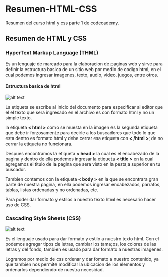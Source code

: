 # Resumen-HTML-CSS
Resumen del curso html y css parte 1 de codecademy.

## Resumen de HTML y CSS

### HyperText Markup Language (THML)

Es un lenguaje de marcado para la elaboracion de paginas web y sirve para definir la estructura basica de un sitio web por medio de codigo html, en el cual podemos ingresar imagenes, texto, audio, video, juegos, entre otros.


#### Estructura basica de html

![alt text](https://lenguajehtml.com/p/html/introduccion/estructura-documento-html.png)

La etiqueta **<!DOCTYPE html>** se escribe al inicio del documento para especificar al editor que el el texto que sera ingresado en el archivo es con formato html y no un simple texto.

la etiqueta **< html >** como se muesta en la imagen es la segunda etiqueta que debe ir forzosamente para decirle a los buscadores que todo lo que esta dentro es formato html y debe cerrar esa etiqueta con **< /html >**; de no cerrar la etiqueta no funcionara.

Despues encontramos la etiqueta **< head >** la cual es el encabezado de la pagina y dentro de ella podemos ingresar la etiqueta **< title >** en la cual agregamos el titulo de la pagina que sera visto en la pesta;a superior en tu buscador.

Tambien contamos con la etiqueta **< body >** en la que se encontrara gran parte de nuestra pagina, en ella podemos ingresar encabezados, parrafos, tablas, listas ordenadas y no ordenadas, etc.

Para poder dar formato y estilos a nuestro texto html es necesario hacer uso de CSS.

### Cascading Style Sheets (CSS)

![alt text](https://uploads.toptal.io/blog/image/91788/toptal-blog-image-1446203043484-fb00402e4ded0ab516278a98168874a5.jpg)

Es el lenguaje usado para dar formato y estilo a nuestro texto html. Con el podemos agregar tipos de letras, cambiar los tama;os, los colores de las letras y del fondo, tambien es usado para dar formato a nuestras imagenes.

Logramos por medio de css ordenar y dar fomato a nuestro contenido, ya que tambien nos permite modificar la ubicacion de los elementos y ordenarlos dependiendo de nuestra necesidad.
